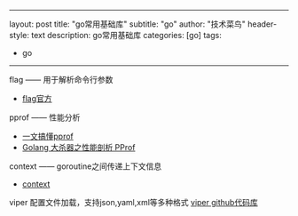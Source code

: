 
---
layout: post
title: "go常用基础库"
subtitle: "go"
author: "技术菜鸟"
header-style: text
description: go常用基础库
categories: [go]
tags:
  - go
---


flag —— 用于解析命令行参数  
- [flag官方](https://pkg.go.dev/flag#FlagSet) 

pprof —— 性能分析  
- [一文搞懂pprof](https://zhuanlan.zhihu.com/p/371713134)   
- [Golang 大杀器之性能剖析 PProf](https://segmentfault.com/a/1190000016412013)

context —— goroutine之间传递上下文信息   
- [context](https://segmentfault.com/a/1190000040917752)

viper  配置文件加载，支持json,yaml,xml等多种格式
[viper github代码库](https://github.com/spf13/viper)